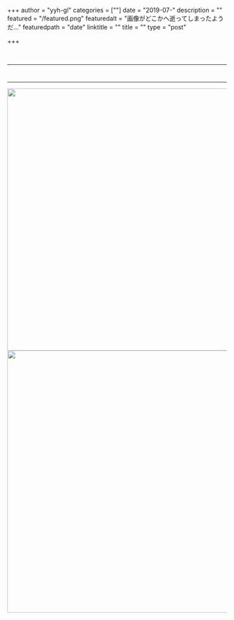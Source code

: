 +++
author = "yyh-gl"
categories = [""]
date = "2019-07-"
description = ""
featured = "/featured.png"
featuredalt = "画像がどこかへ逝ってしまったようだ…"
featuredpath = "date"
linktitle = ""
title = ""
type = "post"

+++


<br>

---
# 
---









<img src="http://localhost:1313/tech-blog/img/tech-blog/2019/07/-/-" width="600">
<img src="https://yyh-gl.github.io/tech-blog/img/tech-blog/2019/07/-/-" width="600">
